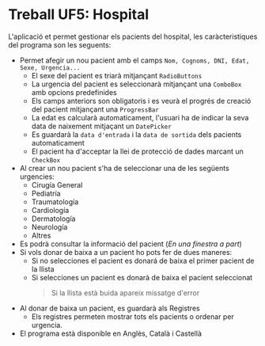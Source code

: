 # Treball UF5: Hospital

L'aplicació et permet gestionar els pacients del hospital, les caràcteristiques del programa son les seguents:
- Permet afegir un nou pacient amb el camps `Nom, Cognoms, DNI, Edat, Sexe, Urgencia...`
    * El sexe del pacient es triarà mitjançant `RadioButtons`
    * La urgencia del pacient es seleccionarà mitjançant una `ComboBox` amb opcions predefinides
    * Els camps anteriors son obligatoris i es veurà el progrés de creació del pacient mitjançant una `ProgressBar`
    * La edat es calcularà automaticament, l'usuari ha de indicar la seva data de naixement mitjaçant un `DatePicker`
    * Es guardarà la `data d'entrada` i la `data de sortida` dels pacients automaticament
    * El pacient ha d'acceptar la llei de protecció de dades marcant un `CheckBox`
- Al crear un nou pacient s'ha de seleccionar una de les següents urgencies:
    * Cirugía General
    * Pediatría
    * Traumatología
    * Cardiología
    * Dermatología
    * Neurología
    * Altres
- Es podrà consultar la informació del pacient (_En una finestra a part_)
- Si vols donar de baixa a un pacient ho pots fer de dues maneres:
    * Si no selecciones el pacient es donará de baixa el primer pacient de la llista
    * Si selecciones un pacient es donarà de baixa el pacient seleccionat
        > Si la llista està buida apareix missatge d'error
- Al donar de baixa un pacient, es guardarà als Registres
    * Els registres permeten mostrar tots els pacients o ordenar per urgencia.
- El programa està disponible en Anglès, Català i Castellà